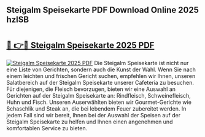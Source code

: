## Steigalm Speisekarte PDF Download Online 2025 hzlSB

# <h2><a href="http://gca9cy5.nevu.top/?p=Steigalm+Speisekarte">🔗 👉🔴 Steigalm Speisekarte 2025 PDF</a></h2>

[![Steigalm Speisekarte 2025 PDF](https://i.imgur.com/dBaPXMq.png)](http://gca9cy5.nevu.top/?p=Steigalm+Speisekarte)
Die Steigalm Speisekarte ist nicht nur eine Liste von Gerichten, sondern auch die Kunst der Wahl. Wenn Sie nach einem leichten und frischen Gericht suchen, empfehlen wir Ihnen, unseren Salatbereich auf der Steigalm Speisekarte unserer Cafeteria zu besuchen. Für diejenigen, die Fleisch bevorzugen, bieten wir eine Auswahl an Gerichten auf der Steigalm Speisekarte an: Rindfleisch, Schweinefleisch, Huhn und Fisch. Unseren Auserwählten bieten wir Gourmet-Gerichte wie Schaschlik und Steak an, die bei lebendem Feuer zubereitet werden. In jedem Fall sind wir bereit, Ihnen bei der Auswahl der Speisen auf der Steigalm Speisekarte zu helfen und Ihnen einen angenehmen und komfortablen Service zu bieten.
